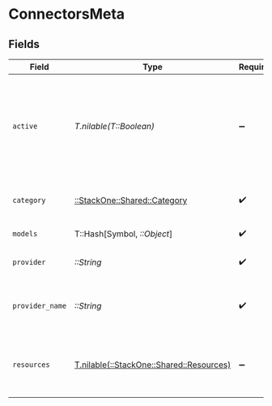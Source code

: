 # ConnectorsMeta


## Fields

| Field                                                                                                                                                                                                                                                                                                                                | Type                                                                                                                                                                                                                                                                                                                                 | Required                                                                                                                                                                                                                                                                                                                             | Description                                                                                                                                                                                                                                                                                                                          | Example                                                                                                                                                                                                                                                                                                                              |
| ------------------------------------------------------------------------------------------------------------------------------------------------------------------------------------------------------------------------------------------------------------------------------------------------------------------------------------ | ------------------------------------------------------------------------------------------------------------------------------------------------------------------------------------------------------------------------------------------------------------------------------------------------------------------------------------ | ------------------------------------------------------------------------------------------------------------------------------------------------------------------------------------------------------------------------------------------------------------------------------------------------------------------------------------ | ------------------------------------------------------------------------------------------------------------------------------------------------------------------------------------------------------------------------------------------------------------------------------------------------------------------------------------ | ------------------------------------------------------------------------------------------------------------------------------------------------------------------------------------------------------------------------------------------------------------------------------------------------------------------------------------ |
| `active`                                                                                                                                                                                                                                                                                                                             | *T.nilable(T::Boolean)*                                                                                                                                                                                                                                                                                                              | :heavy_minus_sign:                                                                                                                                                                                                                                                                                                                   | Whether this provider has been enabled on the integrations page for the current project                                                                                                                                                                                                                                              | true                                                                                                                                                                                                                                                                                                                                 |
| `category`                                                                                                                                                                                                                                                                                                                           | [::StackOne::Shared::Category](../../models/shared/category.md)                                                                                                                                                                                                                                                                      | :heavy_check_mark:                                                                                                                                                                                                                                                                                                                   | The provider service category                                                                                                                                                                                                                                                                                                        | hris                                                                                                                                                                                                                                                                                                                                 |
| `models`                                                                                                                                                                                                                                                                                                                             | T::Hash[Symbol, *::Object*]                                                                                                                                                                                                                                                                                                          | :heavy_check_mark:                                                                                                                                                                                                                                                                                                                   | N/A                                                                                                                                                                                                                                                                                                                                  | {"employees":{"create":{"apiPath":"/unified/hris/employees/:id","input":{"defaultFields":[{"name":"first_name","type":"string"}]},"output":{"defaultFields":[{"name":"id","type":"string"}]}}},"time_off":{"get":{"apiPath":"/unified/hris/employees/:id/time_off/:id","output":{"defaultFields":[{"name":"id","type":"string"}]}}}} |
| `provider`                                                                                                                                                                                                                                                                                                                           | *::String*                                                                                                                                                                                                                                                                                                                           | :heavy_check_mark:                                                                                                                                                                                                                                                                                                                   | The provider key                                                                                                                                                                                                                                                                                                                     | hibob                                                                                                                                                                                                                                                                                                                                |
| `provider_name`                                                                                                                                                                                                                                                                                                                      | *::String*                                                                                                                                                                                                                                                                                                                           | :heavy_check_mark:                                                                                                                                                                                                                                                                                                                   | The provider human-readable label                                                                                                                                                                                                                                                                                                    | Hibob                                                                                                                                                                                                                                                                                                                                |
| `resources`                                                                                                                                                                                                                                                                                                                          | [T.nilable(::StackOne::Shared::Resources)](../../models/shared/resources.md)                                                                                                                                                                                                                                                         | :heavy_minus_sign:                                                                                                                                                                                                                                                                                                                   | Resources for this provider, such as image assets                                                                                                                                                                                                                                                                                    | {"images":{"logo_url":"https://app.stackone.com/assets/logos/hibob.png","original_logo_horizontal_url":"https://app.stackone.com/assets/logos/original/hibob_horizontal.png"}}                                                                                                                                                       |